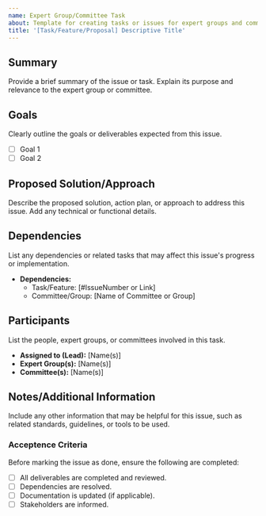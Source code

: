 ```yaml
---
name: Expert Group/Committee Task
about: Template for creating tasks or issues for expert groups and committees.
title: '[Task/Feature/Proposal] Descriptive Title'
---
```


## Summary

Provide a brief summary of the issue or task. Explain its purpose and relevance to the expert group or committee.

## Goals

Clearly outline the goals or deliverables expected from this issue.  

- [ ] Goal 1  
- [ ] Goal 2

## Proposed Solution/Approach

Describe the proposed solution, action plan, or approach to address this issue. Add any technical or functional details.

## Dependencies

List any dependencies or related tasks that may affect this issue's progress or implementation.

- **Dependencies:**  
  - Task/Feature: [#IssueNumber or Link]  
  - Committee/Group: [Name of Committee or Group]

## Participants

List the people, expert groups, or committees involved in this task.  

- **Assigned to (Lead):** [Name(s)]  
- **Expert Group(s):** [Name(s)]  
- **Committee(s):** [Name(s)]  

## Notes/Additional Information

Include any other information that may be helpful for this issue, such as related standards, guidelines, or tools to be used.

### Acceptence Criteria

Before marking the issue as done, ensure the following are completed:

- [ ] All deliverables are completed and reviewed.
- [ ] Dependencies are resolved.
- [ ] Documentation is updated (if applicable).
- [ ] Stakeholders are informed.